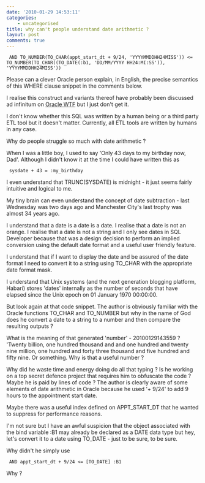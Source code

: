 ```yaml
---
date: '2010-01-29 14:53:11'
categories:
    - uncategorised
title: why can't people understand date arithmetic ?
layout: post
comments: true
---
```

` AND TO_NUMBER(TO_CHAR(appt_start_dt + 9/24, 'YYYYMMDDHH24MISS')) <= TO_NUMBER(TO_CHAR((TO_DATE(:b1, 'DD/MM/YYYY HH24:MI:SS')), 'YYYYMMDDHH24MISS'))`

Please can a clever Oracle person explain, in English, the precise
semantics of this WHERE clause snippet in the comments below.

I realise this construct and variants thereof have probably been
discussed ad infinitum on [Oracle
WTF](http://oracle-wtf.blogspot.com/) but I just don't get it.

I don't know whether this SQL was written by a human being or a third
party ETL tool but it doesn't matter. Currently, all ETL tools are
written by humans in any case.

Why do people struggle so much with date arithmetic ?

When I was a little boy, I used to say 'Only 43
days to my birthday now, Dad'. Although I didn't know it at the time I
could have written this as 

` sysdate + 43 = :my_birthday`

I even understand that TRUNC(SYSDATE) is midnight - it just seems
fairly intuitive and logical to me.

My tiny brain can even understand
the concept of date subtraction - last Wednesday was two days ago and
Manchester City's last trophy was almost 34 years ago.

I understand that a date is a date is a date. I realise that a date is
not an orange. I realise that a date is not a string and I only see
dates in SQL Developer because that was a design decision to perform
an implied conversion using the default date format and a useful user
friendly feature.

I understand that if I want to display the date and be assured of the
date format I need to convert it to a string using TO\_CHAR with the
appropriate date format mask.

I understand that Unix systems (and the
next generation blogging platform, Habari) stores 'dates' internally
as the number of seconds that have elapsed since the Unix epoch on 01
January 1970 00:00:00.

But look again at that code snippet. The author
is obviously familiar with the Oracle functions TO\_CHAR and
TO\_NUMBER but why in the name of God does he convert a date to a
string to a number and then compare the resulting outputs ?

What is the meaning of that generated 'number' - 20100129143559 ?
'Twenty billion, one hundred thousand and and one hundred and twenty
nine million, one hundred and forty three thousand and five hundred
and fifty nine. Or something. Why is that a useful number ?

Why did he waste time and energy doing do all that typing ?  Is he
working on a top secret defence project that requires him to obfuscate
the code ?  Maybe he is paid by lines of code ?  The author is clearly
aware of some elements of date arithmetic in Oracle because he used '+
9/24' to add 9 hours to the appointment start date.

Maybe there was a useful index defined on APPT\_START\_DT that he
wanted to suppress for performance reasons.

I'm not sure but I have an awful suspicion that the object associated
with the bind variable :B1 may already be declared as a DATE data type
but hey, let's convert it to a date using TO\_DATE - just to be sure,
to be sure.

Why didn't he simply use 

` AND appt_start_dt + 9/24 <= [TO_DATE] :B1`

Why ?
